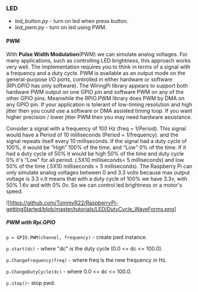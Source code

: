 ### LED
* *led_button.py* - turn on led when press button. 
* *led_pwm.py* - turn on led using PWM.

#### PWM
With **Pulse Width Modulation**(PWM) we can simulate analog voltages.
For many applications, such as controlling LED brightness, this approach works very well.
The implementation requires you to think in terms of a signal with a frequency and a duty cycle.
PWM is available as an output mode on the general-purpose I/O ports, controlled in either hardware or software (RPi.GPIO has only software).
The WiringPi library appears to support both hardware PWM output on one GPIO pin and software PWM on any of the other GPIO pins. Meanwhile the RPIO.PWM library does PWM by DMA on any GPIO pin.
If your application is tolerant of low-timing resolution and high jitter then you could use a software or DMA assisted timing loop. If you want higher precision / lower jitter PWM then you may need hardware assistance.

Consider a signal with a frequency of 100 Hz (freq = 1/Period). This signal would have a Period of 10 milliseconds (Period = 1/frequency). 
and the signal repeats itself every 10 milliseconds. If the signal had a duty cycle of 100%, it would be “High” 100% of the time, and “Low” 0% of the time. If it had a duty cycle of 50% it would be high 50% of the time and duty cycle 0% it's "Low" for all period.
(.5X10 milliseconds= 5 milliseconds) and low 50% of the time (.5X10 milliseconds = 5 milliseconds).
The Raspberry Pi can only simulate analog voltages between 0 and 3.3 volts because max output voltage is 3.3 v.It means that with a duty cycle of 100% we have 3.3v, with 50% 1.6v and with 0% 0v. So we can control led brightness or a motor's speed.

![https://github.com/TommyR22/RaspberryPi-gettingStarted/blob/master/tutorials/LED/DutyCycle_WaveForms.png]


##### PWM with Rpi.GPIO
`p = GPIO.PWM(channel, frequency)` - create pwd instance.

`p.start(dc)` - where "dc" is the duty cycle (0.0 <= dc <= 100.0).

`p.ChangeFrequency(freq)` - where freq is the new frequency in Hz.

`p.ChangeDutyCycle(dc)` - where 0.0 <= dc <= 100.0.

`p.stop()`- stop pwd.








